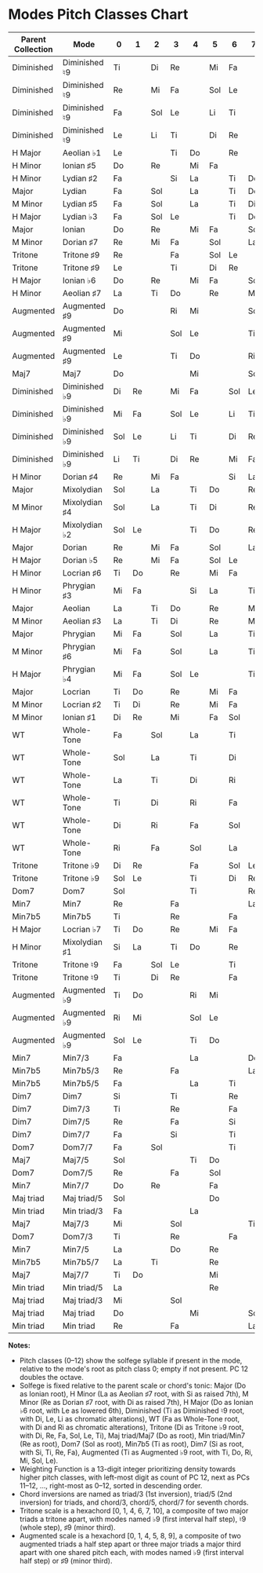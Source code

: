 # Modes Pitch Classes Chart

| Parent Collection | Mode                 | 0   | 1   | 2   | 3   | 4   | 5   | 6   | 7   | 8   | 9   | 10  | 11  | 12  | Weighting Function |
|-------------------|----------------------|-----|-----|-----|-----|-----|-----|-----|-----|-----|-----|-----|-----|-----|--------------------|
| Diminished        | Diminished ♮9        | Ti  |     | Di  | Re  |     | Mi  | Fa  |     | Sol | Le  |     | Li  | Ti  | 1223445667888 |
| Diminished        | Diminished ♮9        | Re  |     | Mi  | Fa  |     | Sol | Le  |     | Li  | Ti  |     | Di  | Re  | 1223445667888 |
| Diminished        | Diminished ♮9        | Fa  |     | Sol | Le  |     | Li  | Ti  |     | Di  | Re  |     | Mi  | Fa  | 1223445667888 |
| Diminished        | Diminished ♮9        | Le  |     | Li  | Ti  |     | Di  | Re  |     | Mi  | Fa  |     | Sol | Le  | 1223445667888 |
| H Major           | Aeolian ♭1           | Le  |     |     | Ti  | Do  |     | Re  |     | Mi  | Fa  |     | Sol | Le  | 1223445567777 |
| H Minor           | Ionian ♯5            | Do  |     | Re  |     | Mi  | Fa  |     |     | Si  | La  |     | Ti  | Do  | 1223444566777 |
| H Minor           | Lydian ♯2            | Fa  |     |     | Si  | La  |     | Ti  | Do  |     | Re  |     | Mi  | Fa  | 1223345567777 |
| Major             | Lydian               | Fa  |     | Sol |     | La  |     | Ti  | Do  |     | Re  |     | Mi  | Fa  | 1223345566777 |
| M Minor           | Lydian ♯5            | Fa  |     | Sol |     | La  |     | Ti  | Di  |     | Re  |     | Mi  | Fa  | 1223345566777 |
| H Major           | Lydian ♭3            | Fa  |     | Sol | Le  |     |     | Ti  | Do  |     | Re  |     | Mi  | Fa  | 1223345556777 |
| Major             | Ionian               | Do  |     | Re  |     | Mi  | Fa  |     | Sol |     | La  |     | Ti  | Do  | 1223344566777 |
| M Minor           | Dorian ♯7            | Re  |     | Mi  | Fa  |     | Sol |     | La  |     | Ti  |     | Di  | Re  | 1223344556777 |
| Tritone           | Tritone ♯9           | Re  |     |     | Fa  |     | Sol | Le  |     |     | Ti  |     | Di  | Re  | 1223334556666 |
| Tritone           | Tritone ♯9           | Le  |     |     | Ti  |     | Di  | Re  |     |     | Fa  |     | Sol | Le  | 1223334556666 |
| H Major           | Ionian ♭6            | Do  |     | Re  |     | Mi  | Fa  |     | Sol | Le  |     |     | Ti  | Do  | 1222344566777 |
| H Minor           | Aeolian ♯7           | La  |     | Ti  | Do  |     | Re  |     | Mi  | Fa  |     |     | Si  | La  | 1222344556777 |
| Augmented         | Augmented ♯9         | Do  |     |     | Ri  | Mi  |     |     | Sol | Le  |     |     | Ti  | Do  | 1222344456666 |
| Augmented         | Augmented ♯9         | Mi  |     |     | Sol | Le  |     |     | Ti  | Do  |     |     | Ri  | Mi  | 1222344456666 |
| Augmented         | Augmented ♯9         | Le  |     |     | Ti  | Do  |     |     | Ri  | Mi  |     |     | Sol | Le  | 1222344456666 |
| Maj7              | Maj7                 | Do  |     |     |     | Mi  |     |     | Sol |     |     |     | Ti  | Do  | 1222233344444 |
| Diminished        | Diminished ♭9        | Di  | Re  |     | Mi  | Fa  |     | Sol | Le  |     | Li  | Ti  |     | Di  | 1123345567788 |
| Diminished        | Diminished ♭9        | Mi  | Fa  |     | Sol | Le  |     | Li  | Ti  |     | Di  | Re  |     | Mi  | 1123345567788 |
| Diminished        | Diminished ♭9        | Sol | Le  |     | Li  | Ti  |     | Di  | Re  |     | Mi  | Fa  |     | Sol | 1123345567788 |
| Diminished        | Diminished ♭9        | Li  | Ti  |     | Di  | Re  |     | Mi  | Fa  |     | Sol | Le  |     | Li  | 1123345567788 |
| H Minor           | Dorian ♯4            | Re  |     | Mi  | Fa  |     |     | Si  | La  |     | Ti  | Do  |     | Re  | 1123345556777 |
| Major             | Mixolydian           | Sol |     | La  |     | Ti  | Do  |     | Re  |     | Mi  | Fa  |     | Sol | 1123344566777 |
| M Minor           | Mixolydian ♯4        | Sol |     | La  |     | Ti  | Di  |     | Re  |     | Mi  | Fa  |     | Sol | 1123344566777 |
| H Major           | Mixolydian ♭2        | Sol | Le  |     |     | Ti  | Do  |     | Re  |     | Mi  | Fa  |     | Sol | 1123344566677 |
| Major             | Dorian               | Re  |     | Mi  | Fa  |     | Sol |     | La  |     | Ti  | Do  |     | Re  | 1123344556777 |
| H Major           | Dorian ♭5            | Re  |     | Mi  | Fa  |     | Sol | Le  |     |     | Ti  | Do  |     | Re  | 1123334556777 |
| H Minor           | Locrian ♯6           | Ti  | Do  |     | Re  |     | Mi  | Fa  |     |     | Si  | La  |     | Ti  | 1123334556677 |
| H Minor           | Phrygian ♯3          | Mi  | Fa  |     |     | Si  | La  |     | Ti  | Do  |     | Re  |     | Mi  | 1122344566677 |
| Major             | Aeolian              | La  |     | Ti  | Do  |     | Re  |     | Mi  | Fa  |     | Sol |     | La  | 1122344556777 |
| M Minor           | Aeolian ♯3           | La  |     | Ti  | Di  |     | Re  |     | Mi  | Fa  |     | Sol |     | La  | 1122344556777 |
| Major             | Phrygian             | Mi  | Fa  |     | Sol |     | La  |     | Ti  | Do  |     | Re  |     | Mi  | 1122344556677 |
| M Minor           | Phrygian ♯6          | Mi  | Fa  |     | Sol |     | La  |     | Ti  | Di  |     | Re  |     | Mi  | 1122344556677 |
| H Major           | Phrygian ♭4          | Mi  | Fa  |     | Sol | Le  |     |     | Ti  | Do  |     | Re  |     | Mi  | 1122344456677 |
| Major             | Locrian              | Ti  | Do  |     | Re  |     | Mi  | Fa  |     | Sol |     | La  |     | Ti  | 1122334556677 |
| M Minor           | Locrian ♯2           | Ti  | Di  |     | Re  |     | Mi  | Fa  |     | Sol |     | La  |     | Ti  | 1122334556677 |
| M Minor           | Ionian ♯1            | Di  | Re  |     | Mi  |     | Fa  | Sol |     | La  |     | Ti  |     | Di  | 1122334556677 |
| WT                | Whole-Tone           | Fa  |     | Sol |     | La  |     | Ti  |     | Di  |     | Ri  |     | Fa  | 1122334455666 |
| WT                | Whole-Tone           | Sol |     | La  |     | Ti  |     | Di  |     | Ri  |     | Fa  |     | Sol | 1122334455666 |
| WT                | Whole-Tone           | La  |     | Ti  |     | Di  |     | Ri  |     | Fa  |     | Sol |     | La  | 1122334455666 |
| WT                | Whole-Tone           | Ti  |     | Di  |     | Ri  |     | Fa  |     | Sol |     | La  |     | Ti  | 1122334455666 |
| WT                | Whole-Tone           | Di  |     | Ri  |     | Fa  |     | Sol |     | La  |     | Ti  |     | Di  | 1122334455666 |
| WT                | Whole-Tone           | Ri  |     | Fa  |     | Sol |     | La  |     | Ti  |     | Di  |     | Ri  | 1122334455666 |
| Tritone           | Tritone ♭9           | Di  | Re  |     |     | Fa  |     | Sol | Le  |     |     | Ti  |     | Di  | 1122234455566 |
| Tritone           | Tritone ♭9           | Sol | Le  |     |     | Ti  |     | Di  | Re  |     |     | Fa  |     | Sol | 1122234455566 |
| Dom7              | Dom7                 | Sol |     |     |     | Ti  |     |     | Re  |     |     | Fa  |     | Sol | 1122233344444 |
| Min7              | Min7                 | Re  |     |     | Fa  |     |     |     | La  |     |     | Do  |     | Re  | 1122233334444 |
| Min7b5            | Min7b5               | Ti  |     |     | Re  |     |     | Fa  |     |     |     | La  |     | Ti  | 1122223334444 |
| H Major           | Locrian ♭7           | Ti  | Do  |     | Re  |     | Mi  | Fa  |     | Sol | Le  |     |     | Ti  | 1112334556677 |
| H Minor           | Mixolydian ♯1        | Si  | La  |     | Ti  | Do  |     | Re  |     | Mi  | Fa  |     |     | Si  | 1112334456677 |
| Tritone           | Tritone ♮9           | Fa  |     | Sol | Le  |     |     | Ti  |     | Di  | Re  |     |     | Fa  | 1112334445666 |
| Tritone           | Tritone ♮9           | Ti  |     | Di  | Re  |     |     | Fa  |     | Sol | Le  |     |     | Ti  | 1112334445666 |
| Augmented         | Augmented ♭9         | Ti  | Do  |     |     | Ri  | Mi  |     |     | Sol | Le  |     |     | Ti  | 1112333455566 |
| Augmented         | Augmented ♭9         | Ri  | Mi  |     |     | Sol | Le  |     |     | Ti  | Do  |     |     | Ri  | 1112333455566 |
| Augmented         | Augmented ♭9         | Sol | Le  |     |     | Ti  | Do  |     |     | Ri  | Mi  |     |     | Sol | 1112333455566 |
| Min7              | Min7/3               | Fa  |     |     |     | La  |     |     | Do  |     | Re  |     |     | Fa  | 1112233344444 |
| Min7b5            | Min7b5/3             | Re  |     |     | Fa  |     |     |     | La  |     | Ti  |     |     | Re  | 1112233334444 |
| Min7b5            | Min7b5/5             | Fa  |     |     |     | La  |     | Ti  |     |     | Re  |     |     | Fa  | 1112223344444 |
| Dim7              | Dim7                 | Si  |     |     | Ti  |     |     | Re  |     |     | Fa  |     |     | Si  | 1112223334444 |
| Dim7              | Dim7/3               | Ti  |     |     | Re  |     |     | Fa  |     |     | Si  |     |     | Ti  | 1112223334444 |
| Dim7              | Dim7/5               | Re  |     |     | Fa  |     |     | Si  |     |     | Ti  |     |     | Re  | 1112223334444 |
| Dim7              | Dim7/7               | Fa  |     |     | Si  |     |     | Ti  |     |     | Re  |     |     | Fa  | 1112223334444 |
| Dom7              | Dom7/7               | Fa  |     | Sol |     |     |     | Ti  |     |     | Re  |     |     | Fa  | 1112223333444 |
| Maj7              | Maj7/5               | Sol |     |     |     | Ti  | Do  |     |     |     | Mi  |     |     | Sol | 1112222344444 |
| Dom7              | Dom7/5               | Re  |     |     | Fa  |     | Sol |     |     |     | Ti  |     |     | Re  | 1112222334444 |
| Min7              | Min7/7               | Do  |     | Re  |     |     | Fa  |     |     |     | La  |     |     | Do  | 1112222333444 |
| Maj triad         | Maj triad/5          | Sol |     |     |     |     | Do  |     |     |     | Mi  |     |     | Sol | 1112222333333 |
| Min triad         | Min triad/3          | Fa  |     |     |     | La  |     |     |     |     | Re  |     |     | Fa  | 1112222233333 |
| Maj7              | Maj7/3               | Mi  |     |     | Sol |     |     |     | Ti  | Do  |     |     |     | Mi  | 1111233334444 |
| Dom7              | Dom7/3               | Ti  |     |     | Re  |     |     | Fa  |     | Sol |     |     |     | Ti  | 1111223334444 |
| Min7              | Min7/5               | La  |     |     | Do  |     | Re  |     |     | Fa  |     |     |     | La  | 1111222334444 |
| Min7b5            | Min7b5/7             | La  |     | Ti  |     |     | Re  |     |     | Fa  |     |     |     | La  | 1111222333444 |
| Maj7              | Maj7/7               | Ti  | Do  |     |     |     | Mi  |     |     | Sol |     |     |     | Ti  | 1111222333344 |
| Min triad         | Min triad/5          | La  |     |     |     |     | Re  |     |     | Fa  |     |     |     | La  | 1111222333333 |
| Maj triad         | Maj triad/3          | Mi  |     |     | Sol |     |     |     |     | Do  |     |     |     | Mi  | 1111222223333 |
| Maj triad         | Maj triad            | Do  |     |     |     | Mi  |     |     | Sol |     |     |     |     | Do  | 1111122233333 |
| Min triad         | Min triad            | Re  |     |     | Fa  |     |     |     | La  |     |     |     |     | Re  | 1111122223333 |

**Notes:**
- Pitch classes (0–12) show the solfege syllable if present in the mode, relative to the mode's root as pitch class 0; empty if not present. PC 12 doubles the octave.
- Solfege is fixed relative to the parent scale or chord's tonic: Major (Do as Ionian root), H Minor (La as Aeolian ♯7 root, with Si as raised 7th), M Minor (Re as Dorian ♯7 root, with Di as raised 7th), H Major (Do as Ionian ♭6 root, with Le as lowered 6th), Diminished (Ti as Diminished ♮9 root, with Di, Le, Li as chromatic alterations), WT (Fa as Whole-Tone root, with Di and Ri as chromatic alterations), Tritone (Di as Tritone ♭9 root, with Di, Re, Fa, Sol, Le, Ti), Maj triad/Maj7 (Do as root), Min triad/Min7 (Re as root), Dom7 (Sol as root), Min7b5 (Ti as root), Dim7 (Si as root, with Si, Ti, Re, Fa), Augmented (Ti as Augmented ♭9 root, with Ti, Do, Ri, Mi, Sol, Le).
- Weighting Function is a 13-digit integer prioritizing density towards higher pitch classes, with left-most digit as count of PC 12, next as PCs 11–12, ..., right-most as 0–12, sorted in descending order.
- Chord inversions are named as triad/3 (1st inversion), triad/5 (2nd inversion) for triads, and chord/3, chord/5, chord/7 for seventh chords.
- Tritone scale is a hexachord [0, 1, 4, 6, 7, 10], a composite of two major triads a tritone apart, with modes named ♭9 (first interval half step), ♮9 (whole step), ♯9 (minor third).
- Augmented scale is a hexachord [0, 1, 4, 5, 8, 9], a composite of two augmented triads a half step apart or three major triads a major third apart with one shared pitch each, with modes named ♭9 (first interval half step) or ♯9 (minor third).
